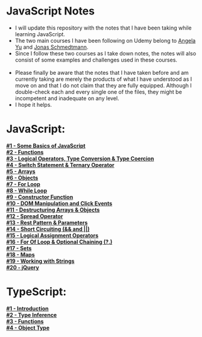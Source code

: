 # JavaScript Notes
<ul>
<li>I will update this repository with the notes that I have been taking while learning JavaScript.</li>
<li>The two main courses I have been following on Udemy belong to <a href="https://www.udemy.com/course/the-complete-web-development-bootcamp/">Angela Yu</a> and <a href="https://www.udemy.com/course/the-complete-javascript-course/">Jonas Schmedtmann</a>.</li>
<li>Since I follow these two courses as I take down notes, the notes will also consist of some examples and challenges used in these courses.</li><br>
<li>Please finally be aware that the notes that I have taken before and am currently taking are merely the products of what I have understood as I move on and that I do not claim that they are fully equipped. Although I double-check each and every single one of the files, they might be incompetent and inadequate on any level.</li>
<li>I hope it helps.</li>
</ul>

# JavaScript:

**[#1 - Some Basics of JavaScript](https://github.com/yilmazcite/JavaScriptNotes/tree/main/notes/%231_SomeVeryBasicsOfJS/script.js)** <br>
**[#2 - Functions](https://github.com/yilmazcite/JavaScriptNotes/tree/main/notes/%232_Functions/script.js)** <br>
**[#3 - Logical Operators, Type Conversion & Type Coercion](https://github.com/yilmazcite/JavaScriptNotes/tree/main/notes/%233_LogicalOperators_TypeConversionAndCoercion/script.js)** <br>
**[#4 - Switch Statement & Ternary Operator](https://github.com/yilmazcite/JavaScriptNotes/tree/main/notes/%234_SwitchStatement%26TernaryOperator/script.js)** <br>
**[#5 - Arrays](https://github.com/yilmazcite/JavaScriptNotes/tree/main/notes/%235_Arrays_p1/script.js)** <br>
**[#6 - Objects](https://github.com/yilmazcite/JavaScriptNotes/tree/main/notes/%236_Objects/script.js)** <br>
**[#7 - For Loop](https://github.com/yilmazcite/JavaScriptNotes/tree/main/notes/%237_ForLoop/script.js)** <br>
**[#8 - While Loop](https://github.com/yilmazcite/JavaScriptNotes/tree/main/notes/%238_WhileLoop/script.js)** <br>
**[#9 - Constructor Function](https://github.com/yilmazcite/JavaScriptNotes/tree/main/notes/%239_ConstructorFunction/script.js)** <br>
**[#10 - DOM Manipulation and Click Events](https://github.com/yilmazcite/JavaScriptNotes/tree/main/notes/%2310_DOMManipulationAndClickEvents/script.js)** <br>
**[#11 - Destructuring Arrays & Objects](https://github.com/yilmazcite/JavaScriptNotes/tree/main/notes/%2311_DestructuringArrays%26Objects/script.js)** <br>
**[#12 - Spread Operator](https://github.com/yilmazcite/JavaScriptNotes/tree/main/notes/%2312_SpreadOperator/script.js)** <br>
**[#13 - Rest Pattern & Parameters](https://github.com/yilmazcite/JavaScriptNotes/tree/main/notes/%2313_RestPattern%26Parameters/script.js)** <br>
**[#14 - Short Circuiting (&& and ||)](https://github.com/yilmazcite/JavaScriptNotes/tree/main/notes/%2314_ShortCircuiting/script.js)** <br>
**[#15 - Logical Assignment Operators](https://github.com/yilmazcite/JavaScriptNotes/tree/main/notes/%2315_LogicalAssignmentOperators/script.js)** <br>
**[#16 - For Of Loop & Optional Chaining (?.)](https://github.com/yilmazcite/JavaScriptNotes/tree/main/notes/%2316_ForOfLoop%26OptionalChaining/script.js)** <br>
**[#17 - Sets](https://github.com/yilmazcite/JavaScriptNotes/tree/main/notes/%2317_Sets/script.js)** <br>
**[#18 - Maps](https://github.com/yilmazcite/JavaScriptNotes/tree/main/notes/%2318_Maps/script.js)** <br>
**[#19 - Working with Strings](https://github.com/yilmazcite/JavaScriptNotes/tree/main/notes/%2319_WorkingWithStrings/script.js)** <br>
**[#20 - jQuery](https://github.com/yilmazcite/JavaScriptNotes/tree/main/notes/%2320_jQuery/script.js)** <br>

# TypeScript:

**[#1 - Introduction](https://github.com/yilmazcite/JavaScriptNotes/blob/main/TypeScript/%231_Introduction/intro.ts)** <br>
**[#2 - Type Inference](https://github.com/yilmazcite/JavaScriptNotes/blob/main/TypeScript/%232_TypeInference/script.ts)** <br>
**[#3 - Functions](https://github.com/yilmazcite/JavaScriptNotes/blob/main/TypeScript/%233_Functions/script.ts)** <br>
**[#4 - Object Type](https://github.com/yilmazcite/JavaScriptNotes/blob/main/TypeScript/%234_ObjectType/script.ts)** <br>


